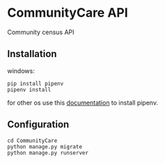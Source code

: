 # CommunityCare API
Community census API


## Installation
windows:
```
pip install pipenv
pipenv install
```
<p>for other os use this <a href="https://pypi.org/project/pipenv/#installation">documentation</a> to install pipenv. </p>

## Configuration
```
cd CommunityCare
python manage.py migrate
python manage.py runserver
```
